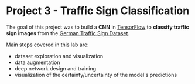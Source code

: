 # Project 3 - Traffic Sign Classification

The goal of this project was  to build a **CNN** in [TensorFlow](https://www.tensorflow.org/) to **classify traffic sign images** from the [German Traffic Sign Dataset](http://benchmark.ini.rub.de/?section=gtsrb&subsection=dataset).

Main steps covered in this lab are:
- dataset exploration and visualization
- data augmentation
- deep network design and training 
- visualization of the certainty/uncertainty of the model's predictions


